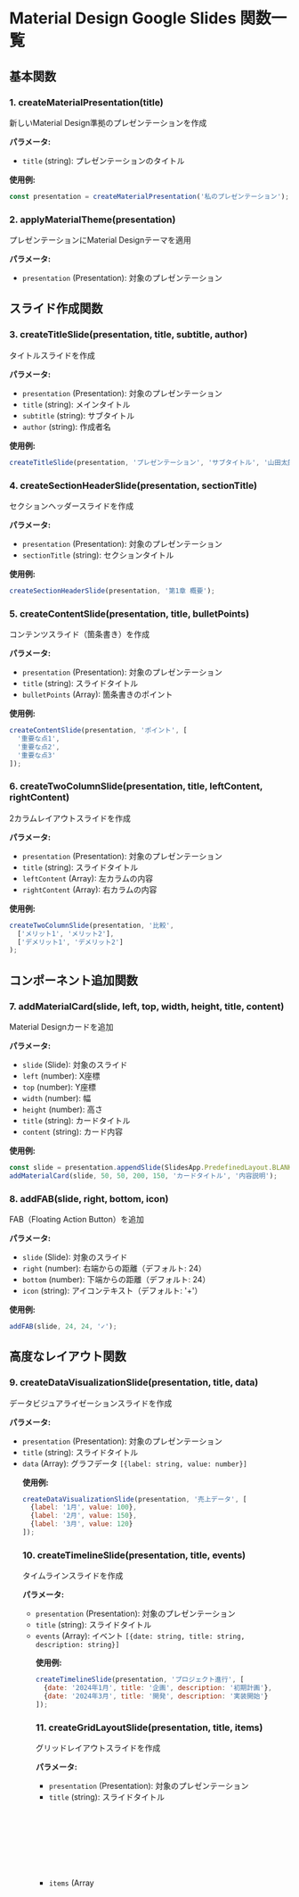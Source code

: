 # Material Design Google Slides 関数一覧

## 基本関数

### 1. createMaterialPresentation(title)
新しいMaterial Design準拠のプレゼンテーションを作成

**パラメータ:**
- `title` (string): プレゼンテーションのタイトル

**使用例:**
```javascript
const presentation = createMaterialPresentation('私のプレゼンテーション');
```

### 2. applyMaterialTheme(presentation)
プレゼンテーションにMaterial Designテーマを適用

**パラメータ:**
- `presentation` (Presentation): 対象のプレゼンテーション

## スライド作成関数

### 3. createTitleSlide(presentation, title, subtitle, author)
タイトルスライドを作成

**パラメータ:**
- `presentation` (Presentation): 対象のプレゼンテーション
- `title` (string): メインタイトル
- `subtitle` (string): サブタイトル
- `author` (string): 作成者名

**使用例:**
```javascript
createTitleSlide(presentation, 'プレゼンテーション', 'サブタイトル', '山田太郎');
```

### 4. createSectionHeaderSlide(presentation, sectionTitle)
セクションヘッダースライドを作成

**パラメータ:**
- `presentation` (Presentation): 対象のプレゼンテーション
- `sectionTitle` (string): セクションタイトル

**使用例:**
```javascript
createSectionHeaderSlide(presentation, '第1章 概要');
```

### 5. createContentSlide(presentation, title, bulletPoints)
コンテンツスライド（箇条書き）を作成

**パラメータ:**
- `presentation` (Presentation): 対象のプレゼンテーション
- `title` (string): スライドタイトル
- `bulletPoints` (Array<string>): 箇条書きのポイント

**使用例:**
```javascript
createContentSlide(presentation, 'ポイント', [
  '重要な点1',
  '重要な点2',
  '重要な点3'
]);
```

### 6. createTwoColumnSlide(presentation, title, leftContent, rightContent)
2カラムレイアウトスライドを作成

**パラメータ:**
- `presentation` (Presentation): 対象のプレゼンテーション
- `title` (string): スライドタイトル
- `leftContent` (Array<string>): 左カラムの内容
- `rightContent` (Array<string>): 右カラムの内容

**使用例:**
```javascript
createTwoColumnSlide(presentation, '比較',
  ['メリット1', 'メリット2'],
  ['デメリット1', 'デメリット2']
);
```

## コンポーネント追加関数

### 7. addMaterialCard(slide, left, top, width, height, title, content)
Material Designカードを追加

**パラメータ:**
- `slide` (Slide): 対象のスライド
- `left` (number): X座標
- `top` (number): Y座標
- `width` (number): 幅
- `height` (number): 高さ
- `title` (string): カードタイトル
- `content` (string): カード内容

**使用例:**
```javascript
const slide = presentation.appendSlide(SlidesApp.PredefinedLayout.BLANK);
addMaterialCard(slide, 50, 50, 200, 150, 'カードタイトル', '内容説明');
```

### 8. addFAB(slide, right, bottom, icon)
FAB（Floating Action Button）を追加

**パラメータ:**
- `slide` (Slide): 対象のスライド
- `right` (number): 右端からの距離（デフォルト: 24）
- `bottom` (number): 下端からの距離（デフォルト: 24）
- `icon` (string): アイコンテキスト（デフォルト: '+'）

**使用例:**
```javascript
addFAB(slide, 24, 24, '✓');
```

## 高度なレイアウト関数

### 9. createDataVisualizationSlide(presentation, title, data)
データビジュアライゼーションスライドを作成

**パラメータ:**
- `presentation` (Presentation): 対象のプレゼンテーション
- `title` (string): スライドタイトル
- `data` (Array<Object>): グラフデータ `[{label: string, value: number}]`

**使用例:**
```javascript
createDataVisualizationSlide(presentation, '売上データ', [
  {label: '1月', value: 100},
  {label: '2月', value: 150},
  {label: '3月', value: 120}
]);
```

### 10. createTimelineSlide(presentation, title, events)
タイムラインスライドを作成

**パラメータ:**
- `presentation` (Presentation): 対象のプレゼンテーション
- `title` (string): スライドタイトル
- `events` (Array<Object>): イベント `[{date: string, title: string, description: string}]`

**使用例:**
```javascript
createTimelineSlide(presentation, 'プロジェクト進行', [
  {date: '2024年1月', title: '企画', description: '初期計画'},
  {date: '2024年3月', title: '開発', description: '実装開始'}
]);
```

### 11. createGridLayoutSlide(presentation, title, items)
グリッドレイアウトスライドを作成

**パラメータ:**
- `presentation` (Presentation): 対象のプレゼンテーション
- `title` (string): スライドタイトル
- `items` (Array<Object>): グリッドアイテム `[{title: string, icon: string, description: string}]`

**使用例:**
```javascript
createGridLayoutSlide(presentation, '特徴', [
  {title: '高速', icon: '⚡', description: '素早い処理'},
  {title: '安全', icon: '🔒', description: 'セキュリティ重視'}
]);
```

### 12. createComparisonSlide(presentation, title, option1, option2)
比較スライドを作成

**パラメータ:**
- `presentation` (Presentation): 対象のプレゼンテーション
- `title` (string): スライドタイトル
- `option1` (Object): オプション1 `{title: string, pros: Array<string>, cons: Array<string>}`
- `option2` (Object): オプション2 `{title: string, pros: Array<string>, cons: Array<string>}`

**使用例:**
```javascript
createComparisonSlide(presentation, '選択肢の比較',
  {
    title: 'プランA',
    pros: ['安価', '簡単'],
    cons: ['機能制限']
  },
  {
    title: 'プランB',
    pros: ['高機能', '拡張性'],
    cons: ['高価格']
  }
);
```

### 13. createQuoteSlide(presentation, quote, author, source)
引用スライドを作成

**パラメータ:**
- `presentation` (Presentation): 対象のプレゼンテーション
- `quote` (string): 引用文
- `author` (string): 著者名
- `source` (string): 出典（オプション）

**使用例:**
```javascript
createQuoteSlide(presentation,
  'デザインとは見た目ではない。どう機能するかだ。',
  'スティーブ・ジョブズ',
  'Apple Inc.'
);
```

## サンプル生成関数

### 14. generateSamplePresentation()
基本的なサンプルプレゼンテーションを生成

**使用例:**
```javascript
generateSamplePresentation();
```

### 15. generateAdvancedSamplePresentation()
高度なレイアウトのサンプルプレゼンテーションを生成

**使用例:**
```javascript
generateAdvancedSamplePresentation();
```

## メニュー関数（Googleスライドアドオン用）

### 16. onOpen()
Googleスライドにメニューを追加

### 17. addTitleSlideFromMenu()
メニューからタイトルスライドを追加

### 18. addContentSlideFromMenu()
メニューからコンテンツスライドを追加

### 19. addCardFromMenu()
メニューからカードを追加

## Material Design カラーパレット

### MATERIAL_COLORS オブジェクト
```javascript
const MATERIAL_COLORS = {
  primary: '#006EFF',           // プライマリカラー
  primaryContainer: '#D4E3FF',  // プライマリコンテナ
  secondary: '#565E71',         // セカンダリカラー
  secondaryContainer: '#DAE2F9', // セカンダリコンテナ
  tertiary: '#705574',          // ターシャリカラー
  tertiaryContainer: '#FAD8FD', // ターシャリコンテナ
  surface: '#F9F9FF',          // サーフェス
  background: '#F9F9FF',       // 背景
  error: '#BA1A1A',           // エラー
  outline: '#74777F'          // アウトライン
  // その他多数のカラー定義
};
```

## 完全な使用例

```javascript
function createMyPresentation() {
  // 1. プレゼンテーション作成
  const presentation = createMaterialPresentation('会社紹介プレゼンテーション');

  // 2. タイトルスライド
  createTitleSlide(presentation, '株式会社サンプル', '会社紹介資料', '営業部 田中');

  // 3. セクションヘッダー
  createSectionHeaderSlide(presentation, '会社概要');

  // 4. コンテンツスライド
  createContentSlide(presentation, '我々の強み', [
    '20年の実績',
    '優秀なエンジニアチーム',
    '顧客満足度95%',
    '24時間サポート体制'
  ]);

  // 5. データ可視化
  createDataVisualizationSlide(presentation, '売上推移', [
    {label: '2020', value: 80},
    {label: '2021', value: 95},
    {label: '2022', value: 110},
    {label: '2023', value: 125}
  ]);

  // 6. 引用スライド
  createQuoteSlide(presentation,
    '顧客の成功が我々の成功である',
    '代表取締役 佐藤',
    '創業時の理念'
  );

  Logger.log('プレゼンテーション作成完了: ' + presentation.getUrl());
}
```